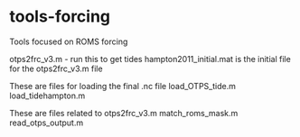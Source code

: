 # tools-forcing
Tools focused on ROMS forcing 

otps2frc_v3.m - run this to get tides
hampton2011_initial.mat is the initial file for the otps2frc_v3.m file 

These are files for loading the final .nc file
load_OTPS_tide.m
load_tidehampton.m

These are files related to otps2frc_v3.m
match_roms_mask.m
read_otps_output.m
